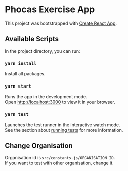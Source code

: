 # Phocas Exercise App

This project was bootstrapped with [Create React App](https://github.com/facebook/create-react-app).

## Available Scripts
In the project directory, you can run:

### `yarn install`
Install all packages.

### `yarn start`

Runs the app in the development mode.\
Open [http://localhost:3000](http://localhost:3000) to view it in your browser.

### `yarn test`

Launches the test runner in the interactive watch mode.\
See the section about [running tests](https://facebook.github.io/create-react-app/docs/running-tests) for more information.

## Change Organisation
Organisation id is `src/constants.js/ORGANISATION_ID`.\
If you want to test with other organisation, change it.